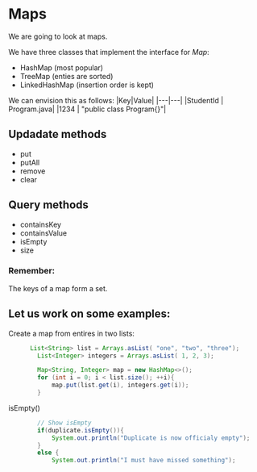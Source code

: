 # Maps

We are going to look at maps.

We have three classes that implement the interface for *Map*:
* HashMap (most popular)
* TreeMap (enties are sorted)
* LinkedHashMap (insertion order is kept)

We can envision this as follows:
|Key|Value|
|---|---|
|StudentId | Program.java|
|1234 | "public class Program{}"|

## Updadate methods
* put
* putAll
* remove
* clear

## Query methods
* containsKey
* containsValue
* isEmpty
* size

### Remember:
The keys of a map form a set.


## Let us work on some examples:

Create a map from entires in two lists:
```java
      List<String> list = Arrays.asList( "one", "two", "three");
        List<Integer> integers = Arrays.asList( 1, 2, 3);

        Map<String, Integer> map = new HashMap<>();
        for (int i = 0; i < list.size(); ++i){
            map.put(list.get(i), integers.get(i));
        }
```

isEmpty() 

```java
        // Show isEmpty
        if(duplicate.isEmpty()){
            System.out.println("Duplicate is now officialy empty");
        }
        else {
            System.out.println("I must have missed something");
  ```